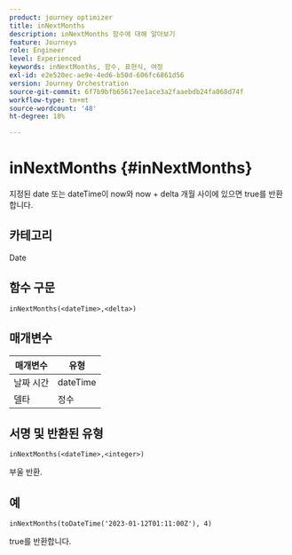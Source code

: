 ```yaml
---
product: journey optimizer
title: inNextMonths
description: inNextMonths 함수에 대해 알아보기
feature: Journeys
role: Engineer
level: Experienced
keywords: inNextMonths, 함수, 표현식, 여정
exl-id: e2e520ec-ae9e-4ed6-b50d-606fc6861d56
version: Journey Orchestration
source-git-commit: 6f7b9bfb65617ee1ace3a2faaebdb24fa068d74f
workflow-type: tm+mt
source-wordcount: '48'
ht-degree: 18%

---
```


# inNextMonths {#inNextMonths}

지정된 date 또는 dateTime이 now와 now + delta 개월 사이에 있으면 true를 반환합니다.

## 카테고리

Date

## 함수 구문

`inNextMonths(<dateTime>,<delta>)`

## 매개변수

| 매개변수 | 유형 |
|-----------|------------------|
| 날짜 시간 | dateTime |
| 델타 | 정수 |

## 서명 및 반환된 유형

`inNextMonths(<dateTime>,<integer>)`

부울 반환.

## 예

`inNextMonths(toDateTime('2023-01-12T01:11:00Z'), 4)`

true를 반환합니다.
